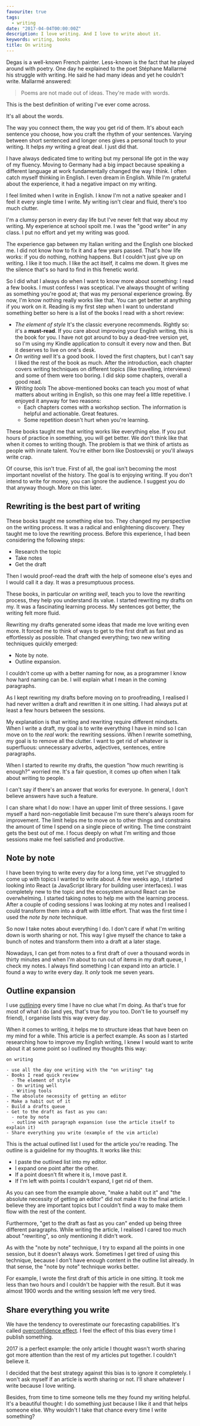 ```yaml
---
favourite: true
tags:
  - writing
date: "2017-04-04T00:00:00Z"
description: I love writing. And I love to write about it.
keywords: writing, books
title: On writing
---
```


Degas is a well-known French painter. Less-known is the fact that he played
around with poetry. One day he explained to the poet Stéphane Mallarmé his
struggle with writing. He said he had many ideas and yet he couldn't write.
Mallarmé answered:

> Poems are not made out of ideas. They're made with words.

This is the best definition of writing I've ever come across.

It's all about the words.

The way you connect them, the way you get rid of them. It's about each sentence
you choose, how you craft the rhythm of your sentences. Varying between short
sentenced and longer ones gives a personal touch to your writing. It helps _my_
writing a great deal. I just did that.

I have always dedicated time to writing but my personal life got in the way of
my fluency. Moving to Germany had a big impact because speaking a different
language at work fundamentally changed the way I think. I often catch myself
thinking in English. I even dream in English. While I'm grateful about the
experience, it had a negative impact on my writing.

I feel limited when I write in English. I know I'm not a native speaker and I
feel it every single time I write. My writing isn't clear and fluid, there's too
much clutter.

I'm a clumsy person in every day life but I've never felt that way about my
writing. My experience at school spoilt me. I was the "good writer" in any
class. I put no effort and yet my writing was good.

The experience gap between my Italian writing and the English one blocked me. I
did not know how to fix it and a few years passed. That's how life works: if you
do nothing, nothing happens. But I couldn't  just give up on writing. I like it
too much. I like the act itself, it calms me down. It gives me the silence
that's so hard to find in this frenetic world.

So I did what I always do when I want to know more about something: I read a few
books. I must confess I was sceptical. I've always thought of writing as
something you're good at; that was my personal experience growing. By now, I'm
know nothing really works like that. You can get better at anything if you work
on it. Reading is my first step when I want to understand something better so
here is a list of the books I read with a short review:

- _The element of style_ It's the classic everyone recommends. Rightly so: it's
  a **must-read**. If you care about improving your English writing, this is the
  book for you. I have not got around to buy a dead-tree version yet, so I'm
  using my Kindle application to consult it every now and then. But it deserves
  to live on one's desk.
- _On writing well_ It's a good book. I loved the first chapters, but I can't
  say I liked the rest of the book as much. After the introduction, each chapter
  covers writing techniques on different topics (like travelling, interviews)
  and some of them were too boring. I did skip some chapters, overall a good
  read.
- _Writing tools_ The above-mentioned books can teach you most of what matters
  about writing in English, so this one may feel a little repetitive. I enjoyed
  it anyway for two reasons:
  - Each chapters comes with a workshop section. The information is helpful and
    actionable. Great features.
  - Some repetition doesn't hurt when you're learning.

These books taught me that writing works like everything else. If you put hours
of practice in something, you will get better. We don't think like that when it
comes to writing though. The problem is that we think of artists as people with
innate talent. You're either born like Dostoevskij or you'll always write crap.

Of course, this isn't true. First of all, the goal isn't becoming the most
important novelist of the history. The goal is to enjoying writing. If you don't
intend to write for money, you can ignore the audience. I suggest you do that
anyway though. More on this later.

## Rewriting is the best part of writing

These books taught me something else too. They changed my perspective on the
writing process. It was a radical and enlightening discovery. They taught me to
love the rewriting process. Before this experience, I had been considering the
following steps:

- Research the topic
- Take notes
- Get the draft

Then I would proof-read the draft with the help of someone else's eyes and I
would call it a day. It was a presumptuous process.

These books, in particular _on writing well_, teach you to love the rewriting
process, they help you understand its value. I started rewriting my drafts on
my. It was a fascinating learning process. My sentences got better, the writing
felt more fluid.

Rewriting my drafts generated some ideas that made me love writing even more. It
forced me to think of ways to get to the first draft as fast and as effortlessly
as possible. That changed everything; two new writing techniques quickly
emerged:

- Note by note.
- Outline expansion.

I couldn't come up with a better naming for now, as a programmer I know how hard
naming can be. I will explain what I mean in the coming paragraphs.

As I kept rewriting my drafts before moving on to proofreading, I realised I had
never written a draft and rewritten it in one sitting. I had always put at least
a few hours between the sessions.

My explanation is that writing and rewriting require different mindsets. When I
write a draft, my goal is to write everything I have in mind so I can move on to
the _real_ work: the rewriting sessions. When I rewrite something, my goal is to
remove all the clutter. I want to get rid of whatever is superfluous:
unnecessary adverbs, adjectives, sentences, entire paragraphs.

When I started to rewrite my drafts, the question "how much rewriting is
enough?" worried me. It's a fair question, it comes up often when I talk about
writing to people.

I can't say if there's an answer that works for everyone. In general, I don't
believe answers have such a feature.

I can share what I do now: I have an upper limit of three sessions. I gave
myself a hard non-negotiable limit because I'm sure there's always room for
improvement. The limit helps me to move on to other things and constrains the
amount of time I spend on a single piece of writing. The time constraint gets
the best out of me. I focus deeply on what I'm writing and those sessions make
me feel satisfied and productive.

## Note by note

I have been trying to write every day for a long time, yet I've struggled to
come up with topics I wanted to write about. A few weeks ago, I started looking
into React (a JavaScript library for building user interfaces). I was completely
new to the topic and the ecosystem around React can be overwhelming. I started
taking notes to help me with the learning process. After a couple of coding
sessions I was looking at my notes and I realised I could transform them into a
draft with little effort. That was the first time I used the _note by note_
technique.

So now I take notes about everything I do. I don't care if what I'm writing down
is worth sharing or not. This way I give myself the chance to take a bunch of
notes and transform them into a draft at a later stage.

Nowadays, I can get from notes to a first draft of over a thousand words in
thirty minutes and when I'm about to run out of items in my draft queue, I check
my notes. I always find something I can expand into an article. I found a way to
write every day. It _only_ took me seven years.

## Outline expansion

I use [outlining](<https://en.wikipedia.org/wiki/Outline_(list)>) every time I
have no clue what I'm doing. As that's true for most of what I do (and yes,
that's true for you too. Don't lie to yourself my friend), I organise lists this
way every day.

When it comes to writing, it helps me to structure ideas that have been on my
mind for a while. This article is a perfect example. As soon as I started
researching how to improve my English writing, I knew I would want to write
about it at some point so I outlined my thoughts this way:

```
on writing

- use all the day one writing with the "on writing" tag
- Books I read quick review
  - The element of style
  - On writing well
  - Writing tools
- The absolute necessity of getting an editor
- Make a habit out of it
- Build a drafts queue
- Get to the draft as fast as you can:
  - note by note
  - outline with paragraph expansion (use the article itself to explain it)
- Share everything you write (example of the vim article)
```

This is the actual outlined list I used for the article you're reading.  The
outline is a guideline for my thoughts. It works like this:

- I paste the outlined list into my editor.
- I expand one point after the other.
- If a point doesn't fit where it is, I move past it.
- If I'm left with points I couldn't expand, I get rid of them.

As you can see from the example above, "make a habit out it" and "the absolute
necessity of getting an editor" did not make it to the final article. I believe
they are important topics but I couldn't find a way to make them flow with the
rest of the content.

Furthermore, "get to the draft as fast as you can" ended up being three
different paragraphs. While writing the article, I realised I cared too much
about "rewriting", so only mentioning it didn't work.

As with the "note by note" technique, I try to expand all the points in one
session, but it doesn't always work. Sometimes I get tired of using this
technique, because I don't have enough content in the outline list already. In
that sense, the "note by note" technique works better.

For example, I wrote the first draft of this article in one sitting. It took me
less than two hours and I couldn't be happier with the result. But it was almost
1900 words and the writing session left me very tired.

## Share everything you write

We have the tendency to overestimate our forecasting capabilities. It's called
[overconfidence effect](https://en.wikipedia.org/wiki/Overconfidence_effect). I
feel the effect of this bias every time I publish something.

2017 is a perfect example: the only article I thought wasn't worth sharing got
more attention than the rest of my articles put together. I couldn't believe it.

I decided that the best strategy against this bias is to ignore it completely. I
won't ask myself if an article is worth sharing or not. I'll share whatever I
write because I love writing.

Besides, from time to time someone tells me they found my writing helpful. It's
a beautiful thought: I do something just because I like it and that helps
someone else. Why wouldn't I take that chance every time I write something?
